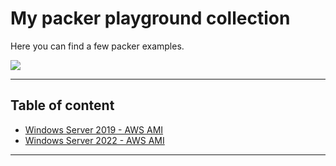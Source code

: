 # My packer playground collection

Here you can find a few packer examples.

<img src="https://img.shields.io/badge/-Packer-02A8EF?logo=packer&logoColor=white&style=flat" />

---

## Table of content

* [Windows Server 2019 - AWS AMI](winsrv2019/)
* [Windows Server 2022 - AWS AMI](winsrv2022/)

---
